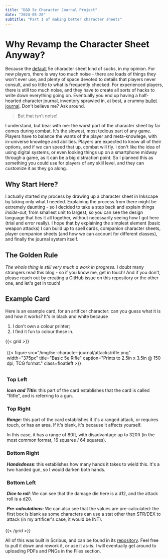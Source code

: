 ```yaml
---
title: "D&D 5e Character Journal Project"
date: "2024-05-28"
subtitle: "Part 1 of making better character sheets"
---
```


# Why Revamp the Character Sheet Anyway?

Because the [default](https://media.wizards.com/2022/dnd/downloads/DnD_5E_CharacterSheet_FormFillable.pdf) 5e character sheet kind of sucks, in my opinion.
For new players, there is way too much noise - there are loads of things they won't ever use, and plenty of space devoted to details that players never consult, and so little to what is frequently checked.
For experienced players, there is still too much noise, and they have to create all sorts of hacks to write down everything going on.
Eventually you end up having a half-hearted character journal, inventory sprawled in, at best, a crummy [bullet journal](https://bulletjournal.com/blogs/faq).
Don't believe me? Ask around.

>But that isn't noise!

I understand, but bear with me: the worst part of the character sheet by far comes during combat.
It's the slowest, most tedious part of any game.
Players have to balance the wants of the player and meta-knowlege, with in-universe knowlege and abilities.
Players are expected to know all of their options, and if we can speed that up, combat will fly.
I don't like the idea of using digital systems, or even looking things up on a smartphone midway through a game, as it can be a big distraction point.
So I planned this as something you could use for players of any skill level, and they can customize it as they go along.

## Why Start Here?

I actually started my process by drawing up a character sheet in Inkscape by taking only what I needed.
Explaining the process from there might be extremely daunting - so I decided to take a step back and explain things *inside-out*, from smallest unit to largest, so you can see the design language that ties it all together, without necessarily seeing how I got here (trial and error really).
I hope that by explaining the simplest element (basic weapon attacks) I can build up to spell cards, companion character sheets, player companion sheets (and how we can account for different classes), and finally the journal system itself.

## The Golden Rule

_The whole thing is still very much a work in progress._
I doubt many strangers read this blog - so if you know me, get in touch!
And if you don't, please reach out by creating a GitHub issue on this repository or the other one, and let's get in touch!

## Example Card

Here is an example card, for an artificer character: can you guess what it is and how it works?
It's in black and white because 

1. I don't own a colour printer;
2. I find it fun to colour these in.

{{< grid >}}

<div style="grid-row:'1/3'; padding: 1%;">
	{{< figure src="/img/5e-character-journal/attacks/rifle.png" width="375px" title="Basic 5e Rifle" caption="Prints to 2.5in x 3.5in @ 150 dpi, TCG format." class=floatleft >}}
</div>

<div style="grid-row:'2/3'; padding: 1%;">

### Top Left

**_Icon and Title_**: this part of the card establishes that the card is called "Rifle", and is referring to a gun.

### Top Right

**_Range_**: this part of the card establishes if it's a ranged attack, or requires touch, or has an area.
If it's blank, it's because it affects yourself.

In this case, it has a range of 80ft, with disadvantage up to 320ft (in the most common format, 16 squares / 64 squares).

### Bottom Right

**_Handedness_**: this establishes how many hands it takes to wield this.
It's a two handed gun, so I would darken both hands.

### Bottom Left

**_Dice to roll_**: We can see that the damage die here is a d12, and the attack roll is a d20.

**_Pre-calculations_**: We can also see that the values are pre-calculated: the first box is blank as some characters can use a stat other than STR/DEX to attack (in my artificer's case, it would be INT).

</div>
{{< /grid >}}

All of this was built in Scribus, and can be found in its [repository](https://github.com/jmsleiman/5e-character-journal).
Feel free to pull it down and rework it, or use it as-is.
I will eventually get around to uploading PDFs and PNGs in the Files section.
